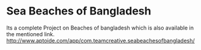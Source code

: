 # Sea Beaches of Bangladesh
Its a complete Project on Beaches of bangladesh which is also available in the mentioned link.
http://www.aptoide.com/app/com.teamcreative.seabeachesofbangladesh/
